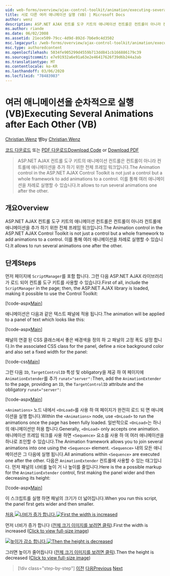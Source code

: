 ```yaml
---
uid: web-forms/overview/ajax-control-toolkit/animation/executing-several-animations-after-each-other-vb
title: 서로 다른 여러 애니메이션 실행 (VB) | Microsoft Docs
author: wenz
description: ASP.NET AJAX 컨트롤 도구 키트의 애니메이션 컨트롤은 컨트롤이 아니라 컨트롤에 애니메이션을 추가 하기 위한 전체 프레임 워크입니다. Severa을 실행할 수 있습니다.
ms.author: riande
ms.date: 06/02/2008
ms.assetid: 21ece509-79cc-4d9d-892d-7b6e9c4d3502
msc.legacyurl: /web-forms/overview/ajax-control-toolkit/animation/executing-several-animations-after-each-other-vb
msc.type: authoredcontent
ms.openlocfilehash: 5034fe905299d4559b713dd841cb166886179c39
ms.sourcegitcommit: e7e91932a6e91a63e2e46417626f39d6b244a3ab
ms.translationtype: MT
ms.contentlocale: ko-KR
ms.lasthandoff: 03/06/2020
ms.locfileid: "78483983"
---
```

# <a name="executing-several-animations-after-each-other-vb"></a><span data-ttu-id="5168d-104">여러 애니메이션을 순차적으로 실행(VB)</span><span class="sxs-lookup"><span data-stu-id="5168d-104">Executing Several Animations after Each Other (VB)</span></span>

<span data-ttu-id="5168d-105">[Christian Wenz](https://github.com/wenz) 별</span><span class="sxs-lookup"><span data-stu-id="5168d-105">by [Christian Wenz](https://github.com/wenz)</span></span>

<span data-ttu-id="5168d-106">[코드 다운로드](https://download.microsoft.com/download/f/9/a/f9a26acd-8df4-4484-8a18-199e4598f411/Animation3.vb.zip) 또는 [PDF 다운로드](https://download.microsoft.com/download/6/7/1/6718d452-ff89-4d3f-a90e-c74ec2d636a3/animation3VB.pdf)</span><span class="sxs-lookup"><span data-stu-id="5168d-106">[Download Code](https://download.microsoft.com/download/f/9/a/f9a26acd-8df4-4484-8a18-199e4598f411/Animation3.vb.zip) or [Download PDF](https://download.microsoft.com/download/6/7/1/6718d452-ff89-4d3f-a90e-c74ec2d636a3/animation3VB.pdf)</span></span>

> <span data-ttu-id="5168d-107">ASP.NET AJAX 컨트롤 도구 키트의 애니메이션 컨트롤은 컨트롤이 아니라 컨트롤에 애니메이션을 추가 하기 위한 전체 프레임 워크입니다.</span><span class="sxs-lookup"><span data-stu-id="5168d-107">The Animation control in the ASP.NET AJAX Control Toolkit is not just a control but a whole framework to add animations to a control.</span></span> <span data-ttu-id="5168d-108">이를 통해 여러 애니메이션을 차례로 실행할 수 있습니다.</span><span class="sxs-lookup"><span data-stu-id="5168d-108">It allows to run several animations one after the other.</span></span>

## <a name="overview"></a><span data-ttu-id="5168d-109">개요</span><span class="sxs-lookup"><span data-stu-id="5168d-109">Overview</span></span>

<span data-ttu-id="5168d-110">ASP.NET AJAX 컨트롤 도구 키트의 애니메이션 컨트롤은 컨트롤이 아니라 컨트롤에 애니메이션을 추가 하기 위한 전체 프레임 워크입니다.</span><span class="sxs-lookup"><span data-stu-id="5168d-110">The Animation control in the ASP.NET AJAX Control Toolkit is not just a control but a whole framework to add animations to a control.</span></span> <span data-ttu-id="5168d-111">이를 통해 여러 애니메이션을 차례로 실행할 수 있습니다.</span><span class="sxs-lookup"><span data-stu-id="5168d-111">It allows to run several animations one after the other.</span></span>

## <a name="steps"></a><span data-ttu-id="5168d-112">단계</span><span class="sxs-lookup"><span data-stu-id="5168d-112">Steps</span></span>

<span data-ttu-id="5168d-113">먼저 페이지에 `ScriptManager`를 포함 합니다. 그런 다음 ASP.NET AJAX 라이브러리가 로드 되어 컨트롤 도구 키트를 사용할 수 있습니다.</span><span class="sxs-lookup"><span data-stu-id="5168d-113">First of all, include the `ScriptManager` in the page; then, the ASP.NET AJAX library is loaded, making it possible to use the Control Toolkit:</span></span>

[!code-aspx[Main](executing-several-animations-after-each-other-vb/samples/sample1.aspx)]

<span data-ttu-id="5168d-114">애니메이션은 다음과 같은 텍스트 패널에 적용 됩니다.</span><span class="sxs-lookup"><span data-stu-id="5168d-114">The animation will be applied to a panel of text which looks like this:</span></span>

[!code-aspx[Main](executing-several-animations-after-each-other-vb/samples/sample2.aspx)]

<span data-ttu-id="5168d-115">패널의 연결 된 CSS 클래스에서 좋은 배경색을 정의 하 고 패널의 고정 폭도 설정 합니다.</span><span class="sxs-lookup"><span data-stu-id="5168d-115">In the associated CSS class for the panel, define a nice background color and also set a fixed width for the panel:</span></span>

[!code-css[Main](executing-several-animations-after-each-other-vb/samples/sample3.css)]

<span data-ttu-id="5168d-116">그런 다음 `ID`, `TargetControlID` 특성 및 obligatory을 제공 하 여 페이지에 `AnimationExtender`를 추가 `runat="server":`</span><span class="sxs-lookup"><span data-stu-id="5168d-116">Then, add the `AnimationExtender` to the page, providing an `ID`, the `TargetControlID` attribute and the obligatory `runat="server":`</span></span>

[!code-aspx[Main](executing-several-animations-after-each-other-vb/samples/sample4.aspx)]

<span data-ttu-id="5168d-117">`<Animations>` 노드 내에서 `<OnLoad>`를 사용 하 여 페이지가 완전히 로드 되 면 애니메이션을 실행 합니다.</span><span class="sxs-lookup"><span data-stu-id="5168d-117">Within the `<Animations>` node, use `<OnLoad>` to run the animations once the page has been fully loaded.</span></span> <span data-ttu-id="5168d-118">일반적으로 `<OnLoad>`는 하나의 애니메이션만 허용 합니다.</span><span class="sxs-lookup"><span data-stu-id="5168d-118">Generally, `<OnLoad>` only accepts one animation.</span></span> <span data-ttu-id="5168d-119">애니메이션 프레임 워크를 사용 하면 `<Sequence>` 요소를 사용 하 여 여러 애니메이션을 하나로 조인할 수 있습니다.</span><span class="sxs-lookup"><span data-stu-id="5168d-119">The Animation framework allows you to join several animations into one using the `<Sequence>` element.</span></span> <span data-ttu-id="5168d-120">`<Sequence>` 내의 모든 애니메이션은 그 다음에 실행 됩니다.</span><span class="sxs-lookup"><span data-stu-id="5168d-120">All animations within `<Sequence>` are executed one after the other.</span></span> <span data-ttu-id="5168d-121">다음은 `AnimationExtender` 컨트롤에 사용할 수 있는 태그입니다. 먼저 패널의 너비를 높이 거 나 높이를 줄입니다.</span><span class="sxs-lookup"><span data-stu-id="5168d-121">Here is the a possible markup for the `AnimationExtender` control, first making the panel wider and then decreasing its height:</span></span>

[!code-aspx[Main](executing-several-animations-after-each-other-vb/samples/sample5.aspx)]

<span data-ttu-id="5168d-122">이 스크립트를 실행 하면 패널의 크기가 더 넓어집니다.</span><span class="sxs-lookup"><span data-stu-id="5168d-122">When you run this script, the panel first gets wider and then smaller.</span></span>

<span data-ttu-id="5168d-123">[처음 ![너비가 증가 합니다.](executing-several-animations-after-each-other-vb/_static/image2.png)](executing-several-animations-after-each-other-vb/_static/image1.png)</span><span class="sxs-lookup"><span data-stu-id="5168d-123">[![First the width is increased](executing-several-animations-after-each-other-vb/_static/image2.png)](executing-several-animations-after-each-other-vb/_static/image1.png)</span></span>

<span data-ttu-id="5168d-124">먼저 너비가 증가 합니다 ([전체 크기 이미지를 보려면 클릭](executing-several-animations-after-each-other-vb/_static/image3.png)).</span><span class="sxs-lookup"><span data-stu-id="5168d-124">First the width is increased ([Click to view full-size image](executing-several-animations-after-each-other-vb/_static/image3.png))</span></span>

<span data-ttu-id="5168d-125">[![높이가 감소 합니다.](executing-several-animations-after-each-other-vb/_static/image5.png)](executing-several-animations-after-each-other-vb/_static/image4.png)</span><span class="sxs-lookup"><span data-stu-id="5168d-125">[![Then the height is decreased](executing-several-animations-after-each-other-vb/_static/image5.png)](executing-several-animations-after-each-other-vb/_static/image4.png)</span></span>

<span data-ttu-id="5168d-126">그러면 높이가 줄어듭니다 ([전체 크기 이미지를 보려면 클릭](executing-several-animations-after-each-other-vb/_static/image6.png)).</span><span class="sxs-lookup"><span data-stu-id="5168d-126">Then the height is decreased ([Click to view full-size image](executing-several-animations-after-each-other-vb/_static/image6.png))</span></span>

> [!div class="step-by-step"]
> <span data-ttu-id="5168d-127">[이전](executing-several-animations-at-the-same-time-vb.md)
> [다음](animation-depending-on-a-condition-vb.md)</span><span class="sxs-lookup"><span data-stu-id="5168d-127">[Previous](executing-several-animations-at-the-same-time-vb.md)
[Next](animation-depending-on-a-condition-vb.md)</span></span>

